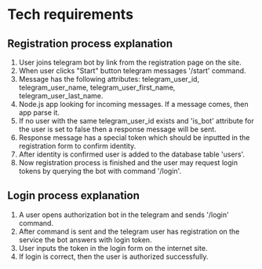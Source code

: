 # Tech requirements
## Registration process explanation
1. User joins telegram bot by link from the registration page on the site.
2. When user clicks "Start" button telegram messages '/start' command.
3. Message has the following attributes: telegram_user_id, telegram_user_name, telegram_user_first_name, telegram_user_last_name.
4. Node.js app looking for incoming messages. If a message comes, then app parse it.
5. If no user with the same telegram_user_id exists and 'is_bot' attribute for the user is set to false then a response message will be sent.
6. Response message has a special token which should be inputted in the registration form to confirm identity.
7. After identity is confirmed user is added to the database table 'users'.
9. Now registration process is finished and the user may request login tokens by querying the bot with command '/login'.

## Login process explanation
1. A user opens authorization bot in the telegram and sends '/login' command.
2. After command is sent and the telegram user has registration on the service the bot answers with login token.
3. User inputs the token in the login form on the internet site.
4. If login is correct, then the user is authorized successfully.